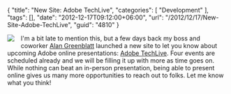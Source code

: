 {
	"title": "New Site: Adobe TechLive",
	"categories": [
		"Development"
	],
	"tags": [],
	"date": "2012-12-17T09:12:00+06:00",
	"url": "/2012/12/17/New-Site-Adobe-TechLive",
	"guid": "4810"
}

<img src="http://www.raymondcamden.com/images/logo-HD-100x100.png" style="float:left;margin-right:15px;margin-bottom:15px" /> I'm a bit late to mention this, but a few days back my boss and coworker <a href="http://blattchat.com/">Alan Greenblatt</a> launched a new site to let you know about upcoming Adobe online presentations: <a href="http://techlive.adobe.com/">Adobe TechLive</a>. Four events are scheduled already and we will be filling it up with more as time goes on. While nothing can beat an in-person presentation, being able to present online gives us many more opportunities to reach out to folks. Let me know what you think!